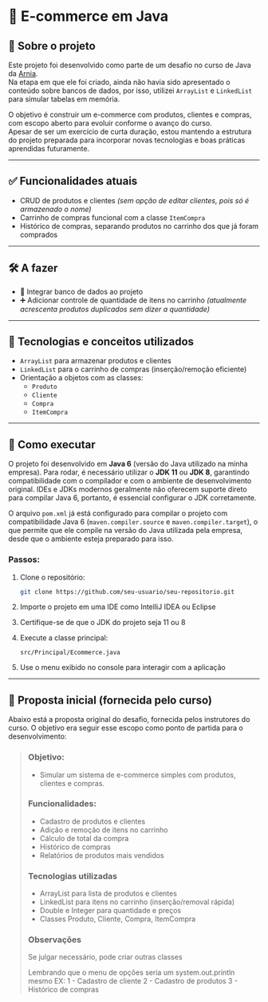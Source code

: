 # 🛒 E-commerce em Java

## 📌 Sobre o projeto

Este projeto foi desenvolvido como parte de um desafio no curso de Java da [Arnia](https://arnia.com.br/).  
Na etapa em que ele foi criado, ainda não havia sido apresentado o conteúdo sobre bancos de dados, por isso, utilizei `ArrayList` e `LinkedList` para simular tabelas em memória.

O objetivo é construir um e-commerce com produtos, clientes e compras, com escopo aberto para evoluir conforme o avanço do curso.  
Apesar de ser um exercício de curta duração, estou mantendo a estrutura do projeto preparada para incorporar novas tecnologias e boas práticas aprendidas futuramente.

---

## ✅ Funcionalidades atuais

- CRUD de produtos e clientes *(sem opção de editar clientes, pois só é armazenado o nome)*
- Carrinho de compras funcional com a classe `ItemCompra`
- Histórico de compras, separando produtos no carrinho dos que já foram comprados

---

## 🛠️ A fazer

- 🔗 Integrar banco de dados ao projeto  
- ➕ Adicionar controle de quantidade de itens no carrinho  *(atualmente acrescenta produtos duplicados sem dizer a quantidade)*

---

## 🧪 Tecnologias e conceitos utilizados

- `ArrayList` para armazenar produtos e clientes  
- `LinkedList` para o carrinho de compras (inserção/remoção eficiente)  
- Orientação a objetos com as classes:
  - `Produto`
  - `Cliente`
  - `Compra`
  - `ItemCompra`

---

## 🚀 Como executar

O projeto foi desenvolvido em **Java 6** (versão do Java utilizado na minha empresa). Para rodar, é necessário utilizar o **JDK 11** ou **JDK 8**, garantindo compatibilidade com o compilador e com o ambiente de desenvolvimento original. IDEs e JDKs modernos geralmente não oferecem suporte direto para compilar Java 6, portanto, é essencial configurar o JDK corretamente.

O arquivo `pom.xml` já está configurado para compilar o projeto com compatibilidade Java 6 (`maven.compiler.source` e `maven.compiler.target`), o que permite que ele compile na versão do Java utilizada pela empresa, desde que o ambiente esteja preparado para isso.

### Passos:

1. Clone o repositório:
   ```bash
   git clone https://github.com/seu-usuario/seu-repositorio.git
   ```

2. Importe o projeto em uma IDE como IntelliJ IDEA ou Eclipse  

3. Certifique-se de que o JDK do projeto seja 11 ou 8
   
5. Execute a classe principal:
   ```
   src/Principal/Ecommerce.java
   ```

6. Use o menu exibido no console para interagir com a aplicação

---


## 🧾 Proposta inicial (fornecida pelo curso)

Abaixo está a proposta original do desafio, fornecida pelos instrutores do curso.
O objetivo era seguir esse escopo como ponto de partida para o desenvolvimento:

> ### Objetivo:
> - Simular um sistema de e-commerce simples com produtos, clientes e compras.
> 
> ### Funcionalidades:
> - Cadastro de produtos e clientes
> - Adição e remoção de itens no carrinho
> - Cálculo de total da compra
> - Histórico de compras
> - Relatórios de produtos mais vendidos
> 
> ### Tecnologias utilizadas
> - ArrayList para lista de produtos e clientes
> - LinkedList para itens no carrinho (inserção/removal rápida)
> - Double e Integer para quantidade e preços
> - Classes Produto, Cliente, Compra, ItemCompra
> 
> 
> ### Observações
> Se julgar necessário, pode criar outras classes
> 
> Lembrando que o menu de opções seria um system.out.println mesmo 
> EX:
> 1 - Cadastro de cliente
> 2 - Cadastro de produtos
> 3 - Histórico de compras
